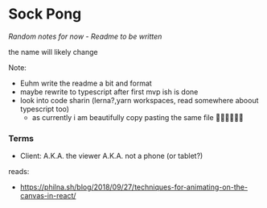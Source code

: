 # Sock Pong
*Random notes for now - Readme to be written*

the name will likely change


Note:
- Euhm write the readme a bit and format
- maybe rewrite to typescript after first mvp ish is done
- look into code sharin (lerna?,yarn workspaces, read somewhere aboout typescript too)	
  - as currently i am beautifully copy pasting the same file 🤷🏻‍♂️🤦🏻‍♂️


### Terms
- Client: A.K.A. the viewer A.K.A. not a phone (or tablet?)

reads: 
- https://philna.sh/blog/2018/09/27/techniques-for-animating-on-the-canvas-in-react/